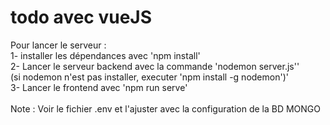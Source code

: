 # todo avec vueJS

Pour lancer le serveur :<br>
1- installer les dépendances avec 'npm install'<br>
2- Lancer le serveur backend avec la commande 'nodemon server.js''<br>
(si nodemon n'est pas installer, executer 'npm install -g nodemon')'<br>
3- Lancer le frontend avec 'npm run serve'<br><br>
Note : Voir le fichier .env et l'ajuster avec la configuration de la BD MONGO